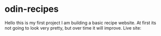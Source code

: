 # odin-recipes
Hello this is my first project I am building a basic recipe website.
At first its not going to look very pretty, but over time it will improve.
Live site:
